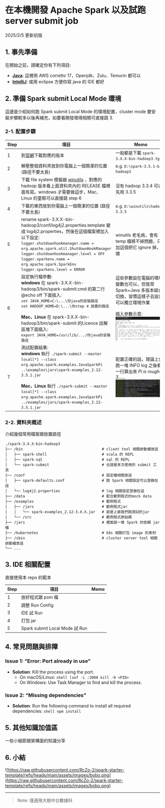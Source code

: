 # 在本機開發 Apache Spark 以及試跑 server submit job

2025/2/5 更新初版

## 1. 事先準備

在開始之前，請確定你有下列項目:
- [**Java**](https://docs.aws.amazon.com/corretto/latest/corretto-17-ug/downloads-list.html): 這裡用 AWS corretto 17，Openjdk、Zulu、Temurin 都可以
- [**IntelliJ**](https://www.jetbrains.com/idea/download/): 或用 eclipse 方便你寫 java 的 IDE 都好

## 2. 準備 Spark submit Local Mode 環境

這邊是介紹如何跑 Spark submit Local Mode 的環境配置，cluster mode 要安裝步驟較多以後再補充，如要看開發環境相關可直接跳 3.

### 2-1. 配置步驟

| **Step** | **項目** | **Memo** |
| --- | --- | --- |
| 1 | 到[官網](https://archive.apache.org/dist/spark/)下載對應的版本 | 一般都是下載 `spark-3.X.X-bin-hadoop3.tgz` |
| 2 | 解壓整個資料夾放到你電腦上一個簡潔的位置 (路徑不要太長) | e.g. `D:\spark-3.5.1-bin-hadoop3` |
| 3 | 下載 file system 模擬器 [winutils](https://github.com/cdarlint/winutils/tree/master) ，對應的 hadoop 版本看上面資料夾內的 RELEASE 檔裡面有寫。windows 才需要做這步，Mac、Linux 的童鞋可以直接跳 step 6 | 沒有 hadoop 3.3.4 可以先用 3.3.5 |
| 4 | 下載的東西放到你電腦上一個簡潔的位置 (路徑不要太長) | e.g. `D:\winutils\hadoop-3.3.5` |
| 5 | rename spark-3.X.X-bin-hadoop3/conf/log4j2.properties.template 變成 log4j2.properties，然後在這個檔案裡加入以下設定:<br>`logger.shutdownhookmanager.name = org.apache.spark.util.ShutdownHookManager`<br>`logger.shutdownhookmanager.level = OFF`<br>`logger.sparkenv.name = org.apache.spark.SparkEnv`<br>`logger.sparkenv.level = ERROR` |winutils 老毛病，會有 temp 檔移不掉問題，只能加這個把它 ignore 掉，可憐|
| 6 | 設定執行檔參數:<br>**windows** 在 spark-3.X.X-bin-hadoop3/bin/spark-submit.cmd 的第二行 @echo off 下面插入:<br>`set JAVA_HOME=C:\...\你java的安裝路徑`<br>`set HADOOP_HOME=D:\...\你step 4 放置的路徑`<br><br>**Mac、Linux** 在 spark-3.X.X-bin-hadoop3/bin/spark-submit 的Licence 註解區塊下面插入:<br>`export JAVA_HOME=/usr/lib/.../你java的安裝路徑` | 這些參數設在電腦的環境變數也可以，但我常 Spark+Java 多版本組合切換，習慣這樣子去設定可以獨立環境作業<br> <br> 插入參數示意: ![addenv](https://github.com/RcZo-2/spark-starter-template/blob/main/assets/images/addenv.png) |
| 7 | 測試配置結果:<br>**windows** 執行 `./spark-submit --master local[*] --class org.apache.spark.examples.JavaSparkPi ..\examples\jars\spark-examples_2.12-3.5.1.jar`<br><br>**Mac、Linux** 執行 `./spark-submit --master local[*] --class org.apache.spark.examples.JavaSparkPi ../examples/jars/spark-examples_2.12-3.5.1.jar` | 配置正確的話，理論上會跑一堆 INFO log 之後看到一行算出來 *Pi is roughly 3……* ![runPi](https://raw.githubusercontent.com/RcZo-2/spark-starter-template/refs/heads/main/assets/images/runPi.png)

### 2-2. 資料夾概述

介紹幾個常用檔案跟放置路徑

    ./spark-3.X.X-bin-hadoop3
    ├── /bin                                    # client tool 相關啟動檔放這
    │   ├── spark-shell                         # scala 的 REPL
    │   ├── spark-sql                           # sql 的 REPL
    │   └── spark-submit                        # 也就是本次使用的 submit 工具
    ├── /conf                                   # 設定檔相關放這
    │   ├── spark-defaults.conf                 # 跑 Spark 相關設定可以登錄在這
    │   └── log4j2.properties                   # log 相關設定登錄在這
    ├── /data                                   # 配合範例程式的mock data
    ├── /examples                               # 範例程式
    │   ├── /jars                               # 範例程式jar
    │   │   └── spark-examples_2.12-3.X.X.jar   # 就是上面我們跑測試的jar
    │   └── /src                                # 範例程式原始碼
    ├── /jars                                   # 裡面就一堆 Spark 的依賴 jar 檔
    ├── /kubernetes                             # k8s 相關打包 image 的素材
    ├── /sbin                                   # cluster server tool 相關啟動檔放這
    └── ...

## 3. IDE 相關配置

直接使用本 repo 的範本

| **Step** | **項目** | **Memo** |
| --- | --- | --- |
| 1 |放好程式跟 pom 檔||
| 2 |調整 Run Config||
| 3 |IDE 試 Run ||
| 4 |打包 jar ||
| 5 |Spark submit Local Mode 試 Run ||

## 4. 常見問題與排障

### Issue 1: “Error: Port already in use”

- **Solution**: Kill the process using the port.
    - On macOS/Linux:
    `shell lsof -i :3000 kill -9 <PID>`
    - On Windows: Use Task Manager to find and kill the process.

### Issue 2: “Missing dependencies”

- **Solution**: Run the following command to install all required dependencies:
`shell npm install`

## 5. 其他知識加值區
一些小細節跟架構面的知識分享

## 6. 小結

![https://raw.githubusercontent.com/RcZo-2/spark-starter-template/refs/heads/main/assets/images/bobo.png](https://raw.githubusercontent.com/RcZo-2/spark-starter-template/refs/heads/main/assets/images/bobo.png)


---

> Note: 僅適用大樹中台數據科
>

